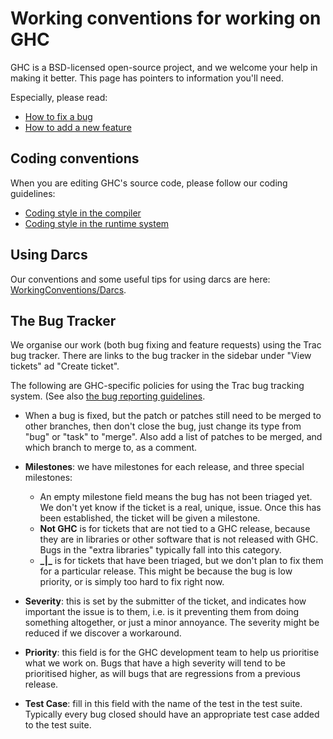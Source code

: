 


# Working conventions for working on GHC



GHC is a BSD-licensed open-source project, and we welcome your help in making it better.
This page has pointers to information you'll need.



Especially, please read:


- [How to fix a bug](working-conventions/fixing-bugs)
- [How to add a new feature](working-conventions/adding-features)

## Coding conventions



When you are editing GHC's source code, please follow our coding guidelines:


- [Coding style in the compiler](commentary/coding-style)
- [Coding style in the runtime system](commentary/rts/conventions)

## Using Darcs



Our conventions and some useful tips for using darcs are here: [WorkingConventions/Darcs](working-conventions/darcs).


## The Bug Tracker



We organise our work (both bug fixing and feature requests) using the Trac bug tracker.   There are links to the bug tracker in the sidebar under "View tickets" ad "Create ticket". 



The following are GHC-specific policies for using the Trac bug tracking system. (See also [the bug reporting guidelines](report-a-bug).


- When a bug is fixed, but the patch or patches still need to be merged to other branches, then
  don't close the bug, just change its type from "bug" or "task" to "merge".  Also add a list of
  patches to be merged, and which branch to merge to, as a comment.

- **Milestones**: we have milestones for each release, and three special milestones:

  - An empty milestone field means the bug has not been triaged yet.  We don't yet know if the
    ticket is a real, unique, issue.  Once this has been established, the ticket will be given
    a milestone.
  - **Not GHC** is for tickets that are not tied to a GHC release, because they are in libraries
    or other software that is not released with GHC.  Bugs in the "extra libraries" typically fall
    into this category.
  - **\_\|\_** is for tickets that have been triaged, but we don't plan to fix them for a particular
    release.  This might be because the bug is low priority, or is simply too hard to fix right now.

- **Severity**: this is set by the submitter of the ticket, and indicates how important the issue is to
  them, i.e. is it preventing them from doing something altogether, or just a minor annoyance.  The
  severity might be reduced if we discover a workaround.

- **Priority**: this field is for the GHC development team to help us prioritise what we work on.  Bugs
  that have a high severity will tend to be prioritised higher, as will bugs that are regressions from
  a previous release.

- **Test Case**: fill in this field with the name of the test in the test suite.  Typically every bug
  closed should have an appropriate test case added to the test suite.
